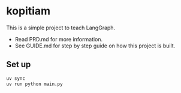 # kopitiam

This is a simple project to teach LangGraph.

* Read PRD.md for more information.
* See GUIDE.md for step by step guide on how this project is built.

## Set up

```sh
uv sync
uv run python main.py
```
